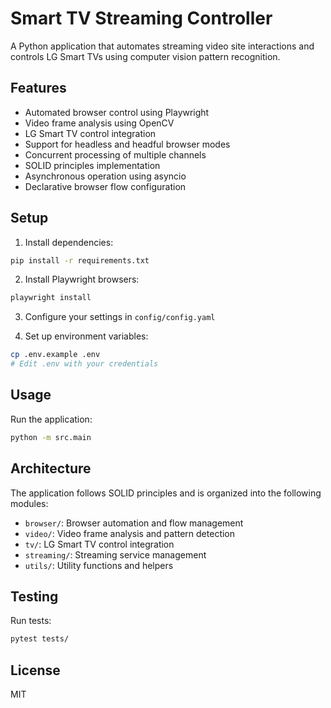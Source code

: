 # Smart TV Streaming Controller

A Python application that automates streaming video site interactions and controls LG Smart TVs using computer vision pattern recognition.

## Features

- Automated browser control using Playwright
- Video frame analysis using OpenCV
- LG Smart TV control integration
- Support for headless and headful browser modes
- Concurrent processing of multiple channels
- SOLID principles implementation
- Asynchronous operation using asyncio
- Declarative browser flow configuration

## Setup

1. Install dependencies:
```bash
pip install -r requirements.txt
```

2. Install Playwright browsers:
```bash
playwright install
```

3. Configure your settings in `config/config.yaml`

4. Set up environment variables:
```bash
cp .env.example .env
# Edit .env with your credentials
```

## Usage

Run the application:
```bash
python -m src.main
```

## Architecture

The application follows SOLID principles and is organized into the following modules:

- `browser/`: Browser automation and flow management
- `video/`: Video frame analysis and pattern detection
- `tv/`: LG Smart TV control integration
- `streaming/`: Streaming service management
- `utils/`: Utility functions and helpers

## Testing

Run tests:
```bash
pytest tests/
```

## License

MIT 